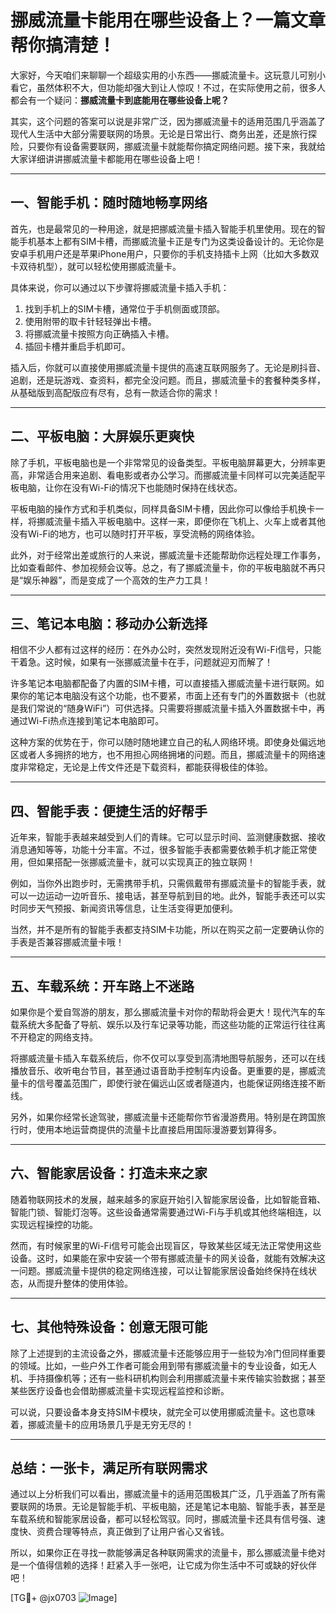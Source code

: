 # 挪威流量卡能用在哪些设备上？一篇文章帮你搞清楚！

大家好，今天咱们来聊聊一个超级实用的小东西——挪威流量卡。这玩意儿可别小看它，虽然体积不大，但功能却强大到让人惊叹！不过，在实际使用之前，很多人都会有一个疑问：**挪威流量卡到底能用在哪些设备上呢？**

其实，这个问题的答案可以说是非常广泛，因为挪威流量卡的适用范围几乎涵盖了现代人生活中大部分需要联网的场景。无论是日常出行、商务出差，还是旅行探险，只要你有设备需要联网，挪威流量卡就能帮你搞定网络问题。接下来，我就给大家详细讲讲挪威流量卡都能用在哪些设备上吧！

---

## 一、智能手机：随时随地畅享网络

首先，也是最常见的一种用途，就是把挪威流量卡插入智能手机里使用。现在的智能手机基本上都有SIM卡槽，而挪威流量卡正是专门为这类设备设计的。无论你是安卓手机用户还是苹果iPhone用户，只要你的手机支持插卡上网（比如大多数双卡双待机型），就可以轻松使用挪威流量卡。

具体来说，你可以通过以下步骤将挪威流量卡插入手机：

1. 找到手机上的SIM卡槽，通常位于手机侧面或顶部。
2. 使用附带的取卡针轻轻弹出卡槽。
3. 将挪威流量卡按照方向正确插入卡槽。
4. 插回卡槽并重启手机即可。

插入后，你就可以直接使用挪威流量卡提供的高速互联网服务了。无论是刷抖音、追剧，还是玩游戏、查资料，都完全没问题。而且，挪威流量卡的套餐种类多样，从基础版到高配版应有尽有，总有一款适合你的需求！

---

## 二、平板电脑：大屏娱乐更爽快

除了手机，平板电脑也是一个非常常见的设备类型。平板电脑屏幕更大，分辨率更高，非常适合用来追剧、看电影或者办公学习。而挪威流量卡同样可以完美适配平板电脑，让你在没有Wi-Fi的情况下也能随时保持在线状态。

平板电脑的操作方式和手机类似，同样具备SIM卡槽，因此你可以像给手机换卡一样，将挪威流量卡插入平板电脑中。这样一来，即便你在飞机上、火车上或者其他没有Wi-Fi的地方，也可以随时打开平板，享受流畅的网络体验。

此外，对于经常出差或旅行的人来说，挪威流量卡还能帮助你远程处理工作事务，比如查看邮件、参加视频会议等。总之，有了挪威流量卡，你的平板电脑就不再只是“娱乐神器”，而是变成了一个高效的生产力工具！

---

## 三、笔记本电脑：移动办公新选择

相信不少人都有过这样的经历：在外办公时，突然发现附近没有Wi-Fi信号，只能干着急。这时候，如果有一张挪威流量卡在手，问题就迎刃而解了！

许多笔记本电脑都配备了内置的SIM卡槽，可以直接插入挪威流量卡进行联网。如果你的笔记本电脑没有这个功能，也不要紧，市面上还有专门的外置数据卡（也就是我们常说的“随身WiFi”）可供选择。只需要将挪威流量卡插入外置数据卡中，再通过Wi-Fi热点连接到笔记本电脑即可。

这种方案的优势在于，你可以随时随地建立自己的私人网络环境。即使身处偏远地区或者人多拥挤的地方，也不用担心网络拥堵的问题。而且，挪威流量卡的网络速度非常稳定，无论是上传文件还是下载资料，都能获得极佳的体验。

---

## 四、智能手表：便捷生活的好帮手

近年来，智能手表越来越受到人们的青睐。它可以显示时间、监测健康数据、接收消息通知等等，功能十分丰富。不过，很多智能手表都需要依赖手机才能正常使用，但如果搭配一张挪威流量卡，就可以实现真正的独立联网！

例如，当你外出跑步时，无需携带手机，只需佩戴带有挪威流量卡的智能手表，就可以一边运动一边听音乐、接电话，甚至导航到目的地。此外，智能手表还可以实时同步天气预报、新闻资讯等信息，让生活变得更加便利。

当然，并不是所有的智能手表都支持SIM卡功能，所以在购买之前一定要确认你的手表是否兼容挪威流量卡哦！

---

## 五、车载系统：开车路上不迷路

如果你是个爱自驾游的朋友，那么挪威流量卡对你的帮助将会更大！现代汽车的车载系统大多配备了导航、娱乐以及行车记录等功能，而这些功能的正常运行往往离不开稳定的网络支持。

将挪威流量卡插入车载系统后，你不仅可以享受到高清地图导航服务，还可以在线播放音乐、收听电台节目，甚至通过语音助手控制车内设备。更重要的是，挪威流量卡的信号覆盖范围广，即使行驶在偏远山区或者隧道内，也能保证网络连接不断线。

另外，如果你经常长途驾驶，挪威流量卡还能帮你节省漫游费用。特别是在跨国旅行时，使用本地运营商提供的流量卡比直接启用国际漫游要划算得多。

---

## 六、智能家居设备：打造未来之家

随着物联网技术的发展，越来越多的家庭开始引入智能家居设备，比如智能音箱、智能门锁、智能灯泡等。这些设备通常需要通过Wi-Fi与手机或其他终端相连，以实现远程操控的功能。

然而，有时候家里的Wi-Fi信号可能会出现盲区，导致某些区域无法正常使用这些设备。这时，如果能在家中安装一个带有挪威流量卡的网关设备，就能有效解决这一问题。挪威流量卡提供的稳定网络连接，可以让智能家居设备始终保持在线状态，从而提升整体的使用体验。

---

## 七、其他特殊设备：创意无限可能

除了上述提到的主流设备之外，挪威流量卡还能够应用于一些较为冷门但同样重要的领域。比如，一些户外工作者可能会用到带有挪威流量卡的专业设备，如无人机、手持摄像机等；还有一些科研机构则会利用挪威流量卡来传输实验数据；甚至某些医疗设备也会借助挪威流量卡实现远程监控和诊断。

可以说，只要设备本身支持SIM卡模块，就完全可以使用挪威流量卡。这也意味着，挪威流量卡的应用场景几乎是无穷无尽的！

---

## 总结：一张卡，满足所有联网需求

通过以上分析我们可以看出，挪威流量卡的适用范围极其广泛，几乎涵盖了所有需要联网的场景。无论是智能手机、平板电脑，还是笔记本电脑、智能手表，甚至是车载系统和智能家居设备，都可以轻松驾驭。同时，挪威流量卡还具有信号强、速度快、资费合理等特点，真正做到了让用户省心又省钱。

所以，如果你正在寻找一款能够满足各种联网需求的流量卡，那么挪威流量卡绝对是一个值得信赖的选择！赶紧入手一张吧，让它成为你生活中不可或缺的好伙伴吧！

[TG💪+ @jx0703 ![Image](https://github.com/user-attachments/assets/dbca1d08-cadb-493c-b0ec-ad6f7a83f270)]